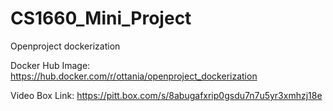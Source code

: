 # CS1660_Mini_Project
Openproject dockerization


Docker Hub Image: https://hub.docker.com/r/ottania/openproject_dockerization

Video Box Link: https://pitt.box.com/s/8abugafxrip0gsdu7n7u5yr3xmhzj18e
